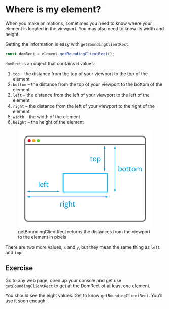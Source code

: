 # Where is my element?

When you make animations, sometimes you need to know where your element is located in the viewport. You may also need to know its width and height.

Getting the information is easy with `getBoundingClientRect`.

```js
const domRect = element.getBoundingClientRect();
```

`domRect` is an object that contains 6 values:

1. `top` – the distance from the top of your viewport to the top of the element
2. `bottom` – the distance from the top of your viewport to the bottom of the element
3. `left` – the distance from the left of your viewport to the left of the element
4. `right` – the distance from the left of your viewport to the right of the element
5. `width` – the width of the element
6. `height` – the height of the element

<figure>
  <img src="../../images/animations/position/dom-rect.png" alt="getBoundingClientRect returns the distances from the viewport to the element in pixels">
  <figcaption>getBoundingClientRect returns the distances from the viewport to the element in pixels</figcaption>
</figure>

There are two more values, `x` and `y`, but they mean the same thing as `left` and `top`.

## Exercise

Go to any web page, open up your console and get use `getBoundingClientRect` to get at the DomRect of at least one element.

You should see the eight values. Get to know `getBoundingClientRect`. You'll use it soon enough.